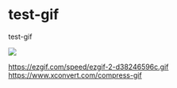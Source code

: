 # test-gif
test-gif

[![](./ezgif-2-9348b106d3-min(1).gif)](https://github.com)


https://ezgif.com/speed/ezgif-2-d38246596c.gif
https://www.xconvert.com/compress-gif
